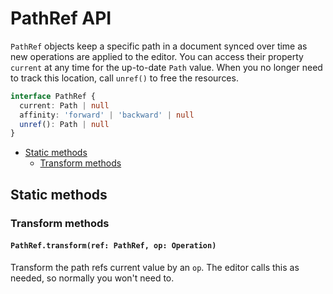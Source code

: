 # PathRef API

`PathRef` objects keep a specific path in a document synced over time as new operations are applied to the editor. You can access their property `current` at any time for the up-to-date `Path` value.
When you no longer need to track this location, call `unref()` to free the resources.

```typescript
interface PathRef {
  current: Path | null
  affinity: 'forward' | 'backward' | null
  unref(): Path | null
}
```

- [Static methods](path-ref.md#static-methods)
  - [Transform methods](path-ref.md#trasnform-methods)

## Static methods

### Transform methods

#### `PathRef.transform(ref: PathRef, op: Operation)`

Transform the path refs current value by an `op`.
The editor calls this as needed, so normally you won't need to.
